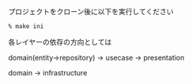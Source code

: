プロジェクトをクローン後に以下を実行してください

```
% make ini
```

各レイヤーの依存の方向としては

domain(entity->repository) -> usecase -> presentation

domain -> infrastructure
